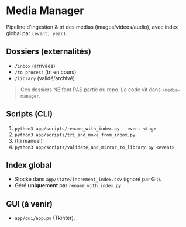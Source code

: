 # Media Manager

Pipeline d’ingestion & tri des médias (images/vidéos/audio), avec index global par `(event, year)`.

## Dossiers (externalités)
- `/inbox` (arrivées)
- `/to process` (tri en cours)
- `/library` (validé/archivé)

> Ces dossiers NE font PAS partie du repo. Le code vit dans `/media-manager`.

## Scripts (CLI)
1. `python3 app/scripts/rename_with_index.py --event <tag>`
2. `python3 app/scripts/tri_and_move_from_inbox.py`
3. (tri manuel)
4. `python3 app/scripts/validate_and_mirror_to_library.py <event>`

## Index global
- Stocké dans `app/state/increment_index.csv` (ignoré par Git).
- Géré **uniquement** par `rename_with_index.py`.

## GUI (à venir)
- `app/gui/app.py` (Tkinter).
